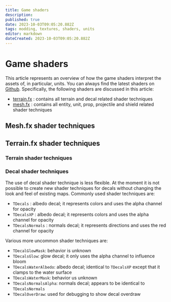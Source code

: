 ```yaml
---
title: Game shaders
description: 
published: true
date: 2023-10-03T09:05:20.882Z
tags: modding, textures, shaders, units
editor: markdown
dateCreated: 2023-10-03T09:05:20.882Z
---
```


# Game shaders

This article represents an overview of how the game shaders interpret the assets of, in particular, units. You can always find the latest shaders on [Github](https://github.com/FAForever/fa/tree/deploy/fafdevelop/effects). Specifically, the following shaders are discussed in this article:

- [terrain.fx](https://github.com/FAForever/fa/blob/deploy/fafdevelop/effects/terrain.fx) : contains all terrain and decal related shader techniques
- [mesh.fx](https://github.com/FAForever/fa/blob/deploy/fafdevelop/effects/mesh.fx) : contains all entity, unit, prop, projectile and shield related shader techniques

## Mesh.fx shader techniques

<todo></todo>

## Terrain.fx shader techniques

<todo></todo>
  
### Terrain shader techniques

<todo></todo>
    
### Decal shader techniques

The use of decal shader technique is less flexible. At the moment it is not possible to create new shader techniques for decals without changing the look and feel of existing maps. Commonly used shader techniques are:

- `TDecals` : albedo decal; it represents colors and uses the alpha channel for opacity
- `TDecalsXP` : albedo decal; it represents colors and uses the alpha channel for opacity
- `TDecalsNormals` : normals decal; it represents directions and uses the red channel for opacity

Various more uncommon shader techniques are:

- `TDecalGlowMask`: behavior is unknown
- `TDecalsGlow`: glow decal; it only uses the alpha channel to influence bloom
- `TDecalsWaterAlbedo`: albedo decal; identical to `TDecalsXP` except that it clamps to the water surface
- `TDecalsWaterMask`: behavior us unknown
- `TDecalsNormalsAlpha`: normals decal; appears to be identical to `TDecalsNormals`
- `TDecalOverDraw`: used for debugging to show decal overdraw 
